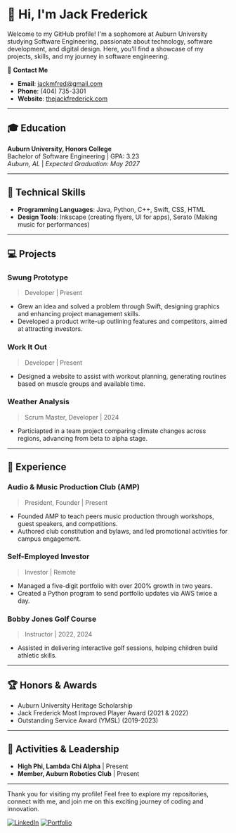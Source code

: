 # 👋 Hi, I'm Jack Frederick

Welcome to my GitHub profile! I'm a sophomore at Auburn University studying Software Engineering, passionate about technology, software development, and digital design. Here, you'll find a showcase of my projects, skills, and my journey in software engineering.

📧 **Contact Me**  
- **Email**: jackmfred@gmail.com  
- **Phone**: (404) 735-3301  
- **Website**: [thejackfrederick.com](https://thejackfrederick.com)  

---

## 🎓 Education

**Auburn University, Honors College**  
Bachelor of Software Engineering | GPA: 3.23  
_Auburn, AL_ | _Expected Graduation: May 2027_

---

## 🔧 Technical Skills

- **Programming Languages**: Java, Python, C++, Swift, CSS, HTML
- **Design Tools**: Inkscape (creating flyers, UI for apps), Serato (Making music for performances)

---

## 💻 Projects

### Swung Prototype
> Developer | Present  
- Grew an idea and solved a problem through Swift, designing graphics and enhancing project management skills.
- Developed a product write-up outlining features and competitors, aimed at attracting investors.

### Work It Out
> Developer | Present  
- Designed a website to assist with workout planning, generating routines based on muscle groups and available time.

### Weather Analysis
> Scrum Master, Developer | 2024  
- Particiapted in a team project comparing climate changes across regions, advancing from beta to alpha stage.

---

## 👔 Experience

### Audio & Music Production Club (AMP)
> President, Founder | Present  
- Founded AMP to teach peers music production through workshops, guest speakers, and competitions.
- Authored club constitution and bylaws, and led promotional activities for campus engagement.

### Self-Employed Investor
> Investor | Remote  
- Managed a five-digit portfolio with over 200% growth in two years.
- Created a Python program to send portfolio updates via AWS twice a day.

### Bobby Jones Golf Course
> Instructor | 2022, 2024  
- Assisted in delivering interactive golf sessions, helping children build athletic skills.

---

## 🏆 Honors & Awards

- Auburn University Heritage Scholarship
- Jack Frederick Most Improved Player Award (2021 & 2022)
- Outstanding Service Award (YMSL) (2019-2023)

---

## 🔬 Activities & Leadership

- **High Phi, Lambda Chi Alpha** | Present
- **Member, Auburn Robotics Club** | Present

---


Thank you for visiting my profile! Feel free to explore my repositories, connect with me, and join me on this exciting journey of coding and innovation.

[![LinkedIn](https://img.shields.io/badge/LinkedIn-0077B5?style=for-the-badge&logo=linkedin&logoColor=white)](www.linkedin.com/in/jack-frederick-a626b22b0)
[![Portfolio](https://img.shields.io/badge/Portfolio-333?style=for-the-badge&logo=google-chrome&logoColor=white)](https://thejackfrederick.com)
